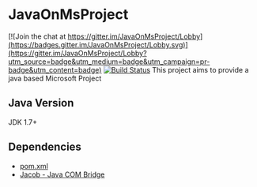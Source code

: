 
# JavaOnMsProject

[![Join the chat at https://gitter.im/JavaOnMsProject/Lobby](https://badges.gitter.im/JavaOnMsProject/Lobby.svg)](https://gitter.im/JavaOnMsProject/Lobby?utm_source=badge&utm_medium=badge&utm_campaign=pr-badge&utm_content=badge)
[![Build Status](https://travis-ci.org/evildracula/JavaOnMsProject.svg?branch=master)](https://travis-ci.org/evildracula/JavaOnMsProject)
This project aims to provide a java based Microsoft Project

## Java Version
JDK 1.7+

## Dependencies
* [pom.xml](./pom.xml)
* [Jacob - Java COM Bridge](https://sourceforge.net/projects/jacob-project/)
